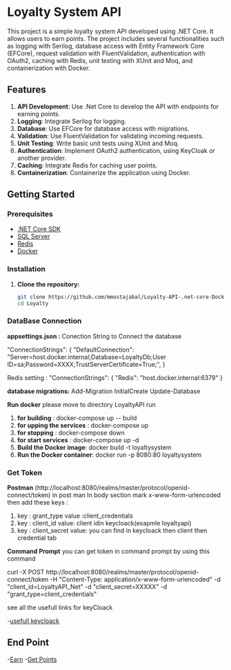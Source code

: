 # Loyalty System API

This project is a simple loyalty system API developed using .NET Core. It allows users to earn points. The project includes several functionalities such as logging with Serilog, database access with Entity Framework Core (EFCore), request validation with FluentValidation, authentication with OAuth2, caching with Redis, unit testing with XUnit and Moq, and containerization with Docker.

## Features

1. **API Development**: Use .Net Core to develop the API with endpoints for earning points.
2. **Logging**: Integrate Serilog for logging.
3. **Database**: Use EFCore for database access with migrations.
4. **Validation**: Use FluentValidation for validating incoming requests.
5. **Unit Testing**: Write basic unit tests using XUnit and Moq.
6. **Authentication**: Implement OAuth2 authentication, using KeyCloak or another provider.
7. **Caching**: Integrate Redis for caching user points.
8. **Containerization**: Containerize the application using Docker.

## Getting Started

### Prerequisites

- [.NET Core SDK](https://dotnet.microsoft.com/download)
- [SQL Server](https://www.microsoft.com/en-us/sql-server/sql-server-downloads)
- [Redis](https://redis.io/download)
- [Docker](https://www.docker.com/get-started)

### Installation

1. **Clone the repository:**

   ```bash
   git clone https://github.com/mmostajabal/Loyalty-API-.net-core-Docker-KeyCloak-EfCore-Redis-SQLServer.git
   cd Loyalty

### DataBase Connection

**appsettings.json :**
Conection String to Connect the database

"ConnectionStrings": {
    "DefaultConnection": "Server=host.docker.internal;Database=LoyaltyDb;User ID=sa;Password=XXXX;TrustServerCertificate=True;",
}

Redis setting :
"ConnectionStrings": {
     "Redis": "host.docker.internal:6379"
}

**database migrations:**
Add-Migration InitialCreate
Update-Database

**Run docker**
please move to directory LoyaltyAPI
run

1. **for building** : docker-compose  up  -- build
2. **for upping the services** : docker-compose  up
3. **for stopping** : docker-compose  down
4. **for start services** : docker-compose up -d
5. **Build the Docker image**: docker build -t loyaltysystem
6. **Run the Docker container**: docker run -p 8080:80 loyaltysystem

### Get Token

**Postman**
(http://localhost:8080/realms/master/protocol/openid-connect/token)
in post man In body section mark x-www-form-urlencoded then add these keys :
1. key : grant_type  value :client_credentials
2. key : client_id  value: client idin keycloack(exapmle loyaltyapi)
3. key : client_secret value: you can find in keycloack then client then credential tab

**Command Prompt**
you can get token in command prompt by using this command

curl -X POST http://localhost:8080/realms/master/protocol/openid-connect/token -H "Content-Type: application/x-www-form-urlencoded" -d "client_id=LoyaltyAPI_Net" -d "client_secret=XXXXX" -d "grant_type=client_credentials"

see all the usefull links for keyCloack

-[usefull keycloack](http://localhost:8080/realms/master/.well-known/openid-configuration)

## End Point

-[Earn](https://localhost:32768/api/Users/1/earn)
-[Get Points](https://localhost:32768/api/Users/GetPoints?id=1)
